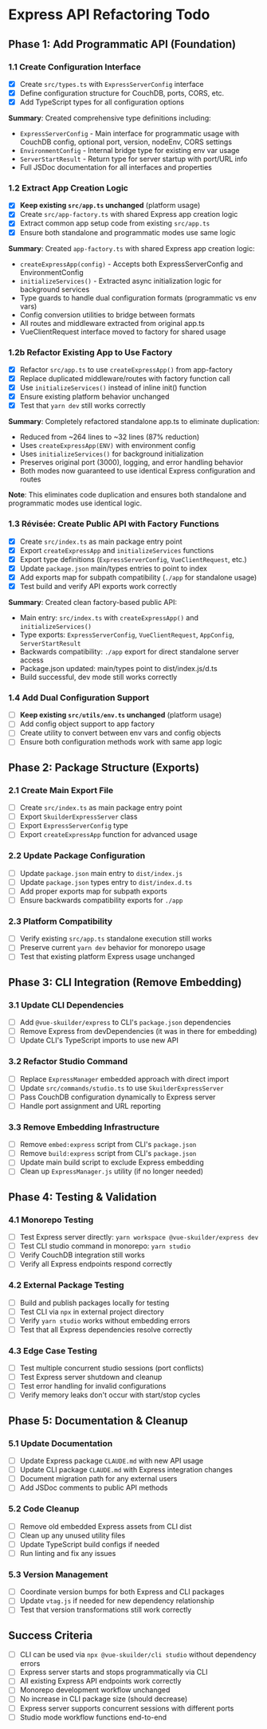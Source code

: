 # Express API Refactoring Todo

## Phase 1: Add Programmatic API (Foundation)

### 1.1 Create Configuration Interface
- [x] Create `src/types.ts` with `ExpressServerConfig` interface
- [x] Define configuration structure for CouchDB, ports, CORS, etc.
- [x] Add TypeScript types for all configuration options

**Summary**: Created comprehensive type definitions including:
- `ExpressServerConfig` - Main interface for programmatic usage with CouchDB config, optional port, version, nodeEnv, CORS settings
- `EnvironmentConfig` - Internal bridge type for existing env var usage
- `ServerStartResult` - Return type for server startup with port/URL info
- Full JSDoc documentation for all interfaces and properties

### 1.2 Extract App Creation Logic
- [x] **Keep existing `src/app.ts` unchanged** (platform usage)
- [x] Create `src/app-factory.ts` with shared Express app creation logic
- [x] Extract common app setup code from existing `src/app.ts`
- [x] Ensure both standalone and programmatic modes use same logic

**Summary**: Created `app-factory.ts` with shared Express app creation logic:
- `createExpressApp(config)` - Accepts both ExpressServerConfig and EnvironmentConfig
- `initializeServices()` - Extracted async initialization logic for background services
- Type guards to handle dual configuration formats (programmatic vs env vars)
- Config conversion utilities to bridge between formats
- All routes and middleware extracted from original app.ts
- VueClientRequest interface moved to factory for shared usage

### 1.2b Refactor Existing App to Use Factory
- [x] Refactor `src/app.ts` to use `createExpressApp()` from app-factory
- [x] Replace duplicated middleware/routes with factory function call
- [x] Use `initializeServices()` instead of inline init() function
- [x] Ensure existing platform behavior unchanged
- [x] Test that `yarn dev` still works correctly

**Summary**: Completely refactored standalone app.ts to eliminate duplication:
- Reduced from ~264 lines to ~32 lines (87% reduction)
- Uses `createExpressApp(ENV)` with environment config
- Uses `initializeServices()` for background initialization
- Preserves original port (3000), logging, and error handling behavior
- Both modes now guaranteed to use identical Express configuration and routes

**Note**: This eliminates code duplication and ensures both standalone and programmatic modes use identical logic.

### 1.3 Révisée: Create Public API with Factory Functions
- [x] Create `src/index.ts` as main package entry point
- [x] Export `createExpressApp` and `initializeServices` functions
- [x] Export type definitions (`ExpressServerConfig`, `VueClientRequest`, etc.)
- [x] Update `package.json` main/types entries to point to index
- [x] Add exports map for subpath compatibility (`./app` for standalone usage)
- [x] Test build and verify API exports work correctly

**Summary**: Created clean factory-based public API:
- Main entry: `src/index.ts` with `createExpressApp()` and `initializeServices()` 
- Type exports: `ExpressServerConfig`, `VueClientRequest`, `AppConfig`, `ServerStartResult`
- Backwards compatibility: `./app` export for direct standalone server access
- Package.json updated: main/types point to dist/index.js/d.ts
- Build successful, dev mode still works correctly

### 1.4 Add Dual Configuration Support
- [ ] **Keep existing `src/utils/env.ts` unchanged** (platform usage)
- [ ] Add config object support to app factory
- [ ] Create utility to convert between env vars and config objects
- [ ] Ensure both configuration methods work with same app logic

## Phase 2: Package Structure (Exports)

### 2.1 Create Main Export File
- [ ] Create `src/index.ts` as main package entry point
- [ ] Export `SkuilderExpressServer` class
- [ ] Export `ExpressServerConfig` type
- [ ] Export `createExpressApp` function for advanced usage

### 2.2 Update Package Configuration
- [ ] Update `package.json` main entry to `dist/index.js`
- [ ] Update `package.json` types entry to `dist/index.d.ts`
- [ ] Add proper exports map for subpath exports
- [ ] Ensure backwards compatibility exports for `./app`

### 2.3 Platform Compatibility  
- [ ] Verify existing `src/app.ts` standalone execution still works
- [ ] Preserve current `yarn dev` behavior for monorepo usage
- [ ] Test that existing platform Express usage unchanged

## Phase 3: CLI Integration (Remove Embedding)

### 3.1 Update CLI Dependencies
- [ ] Add `@vue-skuilder/express` to CLI's `package.json` dependencies
- [ ] Remove Express from devDependencies (it was in there for embedding)
- [ ] Update CLI's TypeScript imports to use new API

### 3.2 Refactor Studio Command
- [ ] Replace `ExpressManager` embedded approach with direct import
- [ ] Update `src/commands/studio.ts` to use `SkuilderExpressServer`
- [ ] Pass CouchDB configuration dynamically to Express server
- [ ] Handle port assignment and URL reporting

### 3.3 Remove Embedding Infrastructure
- [ ] Remove `embed:express` script from CLI's `package.json`
- [ ] Remove `build:express` script from CLI's `package.json`
- [ ] Update main build script to exclude Express embedding
- [ ] Clean up `ExpressManager.js` utility (if no longer needed)

## Phase 4: Testing & Validation

### 4.1 Monorepo Testing
- [ ] Test Express server directly: `yarn workspace @vue-skuilder/express dev`
- [ ] Test CLI studio command in monorepo: `yarn studio`
- [ ] Verify CouchDB integration still works
- [ ] Verify all Express endpoints respond correctly

### 4.2 External Package Testing
- [ ] Build and publish packages locally for testing
- [ ] Test CLI via `npx` in external project directory
- [ ] Verify `yarn studio` works without embedding errors
- [ ] Test that all Express dependencies resolve correctly

### 4.3 Edge Case Testing
- [ ] Test multiple concurrent studio sessions (port conflicts)
- [ ] Test Express server shutdown and cleanup
- [ ] Test error handling for invalid configurations
- [ ] Verify memory leaks don't occur with start/stop cycles

## Phase 5: Documentation & Cleanup

### 5.1 Update Documentation
- [ ] Update Express package `CLAUDE.md` with new API usage
- [ ] Update CLI package `CLAUDE.md` with Express integration changes
- [ ] Document migration path for any external users
- [ ] Add JSDoc comments to public API methods

### 5.2 Code Cleanup
- [ ] Remove old embedded Express assets from CLI dist
- [ ] Clean up any unused utility files
- [ ] Update TypeScript build configs if needed
- [ ] Run linting and fix any issues

### 5.3 Version Management
- [ ] Coordinate version bumps for both Express and CLI packages
- [ ] Update `vtag.js` if needed for new dependency relationship
- [ ] Test that version transformations still work correctly

## Success Criteria

- [ ] CLI can be used via `npx @vue-skuilder/cli studio` without dependency errors
- [ ] Express server starts and stops programmatically via CLI
- [ ] All existing Express API endpoints work correctly
- [ ] Monorepo development workflow unchanged
- [ ] No increase in CLI package size (should decrease)
- [ ] Express server supports concurrent sessions with different ports
- [ ] Studio mode workflow functions end-to-end